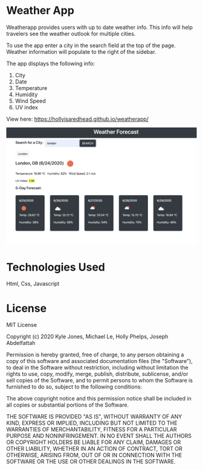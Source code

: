 # Weather App
Weatherapp provides users with up to date weather info. This info will help travelers see the weather outlook for multiple cities. 

To use the app enter a city in the search field at the top of the page. Weather information will populate to the right of the sidebar. 

The app displays the following info: 
1. City
2. Date
3. Temperature 
4. Humidity 
5. Wind Speed
6. UV index 


View here: https://hollyisaredhead.github.io/weatherapp/

![WeatherApp](WeatherView.png)

# Technologies Used
Html, Css, Javascript

# License
MIT License

Copyright (c) 2020 Kyle Jones, Michael Le, Holly Phelps, Joseph Abdelfattah

Permission is hereby granted, free of charge, to any person obtaining a copy of this software and associated documentation files (the "Software"), to deal in the Software without restriction, including without limitation the rights to use, copy, modify, merge, publish, distribute, sublicense, and/or sell copies of the Software, and to permit persons to whom the Software is furnished to do so, subject to the following conditions:

The above copyright notice and this permission notice shall be included in all copies or substantial portions of the Software.

THE SOFTWARE IS PROVIDED "AS IS", WITHOUT WARRANTY OF ANY KIND, EXPRESS OR IMPLIED, INCLUDING BUT NOT LIMITED TO THE WARRANTIES OF MERCHANTABILITY, FITNESS FOR A PARTICULAR PURPOSE AND NONINFRINGEMENT. IN NO EVENT SHALL THE AUTHORS OR COPYRIGHT HOLDERS BE LIABLE FOR ANY CLAIM, DAMAGES OR OTHER LIABILITY, WHETHER IN AN ACTION OF CONTRACT, TORT OR OTHERWISE, ARISING FROM, OUT OF OR IN CONNECTION WITH THE SOFTWARE OR THE USE OR OTHER DEALINGS IN THE SOFTWARE.
